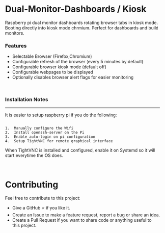 # Dual-Monitor-Dashboards / Kiosk

Raspberry pi dual monitor dashboards rotating browser tabs in kiosk mode. Booting directly into kiosk mode chrmium. Perfect for dashboards and build monitors.


### Features


* Selectable Browser (Firefox,Chromium)
* Configurable refresh of the browser (every 5 minutes by default)
* Configurable browser kiosk mode (default off)
* Configurable webpages to be displayed
* Optionally disables browser alert flags for easier monitoring

<br>

### Installation Notes
___

It is easier to setup raspberry pi if you do the following:

```

1.  Manually configure the Wifi
2.  Install openssh-server on the Pi
3.  Enable auto-login on pi configuration
4.  Setup TightVNC for remote graphical interface

```
When TightVNC is installed and configured, enable it on Systemd so it will start everytime the OS does.

<br>

# Contributing

Feel free to contribute to this project:

* Give a GitHub ⭐ if you like it.
* Create an Issue to make a feature request, report a bug or share an idea.
* Create a Pull Request if you want to share code or anything useful to this project.
